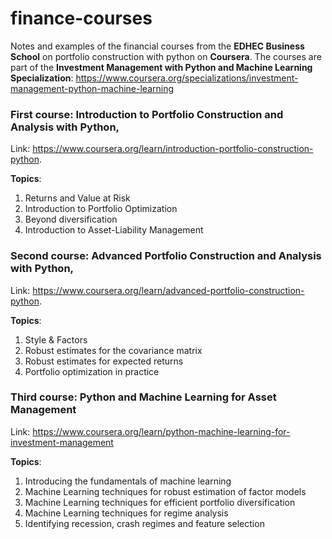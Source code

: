# finance-courses

Notes and examples of the financial courses from the **EDHEC Business School** on portfolio construction with python 
on **Coursera**. 
The courses are part of the **Investment Management with Python and Machine Learning Specialization**: https://www.coursera.org/specializations/investment-management-python-machine-learning

### First course: Introduction to Portfolio Construction and Analysis with Python, 
Link: https://www.coursera.org/learn/introduction-portfolio-construction-python.

**Topics**:
  1. Returns and Value at Risk
  2. Introduction to Portfolio Optimization
  3. Beyond diversification
  4. Introduction to Asset-Liability Management

### Second course: Advanced Portfolio Construction and Analysis with Python, 
Link: https://www.coursera.org/learn/advanced-portfolio-construction-python.

**Topics**:
  1. Style & Factors
  2. Robust estimates for the covariance matrix 
  3. Robust estimates for expected returns 
  4. Portfolio optimization in practice

### Third course: Python and Machine Learning for Asset Management 
Link: https://www.coursera.org/learn/python-machine-learning-for-investment-management

**Topics**:
  1. Introducing the fundamentals of machine learning 
  2. Machine Learning techniques for robust estimation of factor models
  3. Machine Learning techniques for efficient portfolio diversification 
  4. Machine Learning techniques for regime analysis 
  5. Identifying recession, crash regimes and feature selection 